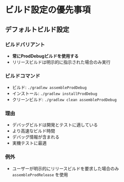 # ビルド設定の優先事項

## デフォルトビルド設定

### ビルドバリアント
- **常にProdDebugビルドを使用する**
- リリースビルドは明示的に指示された場合のみ実行

### ビルドコマンド
- ビルド: `./gradlew assembleProdDebug`
- インストール: `./gradlew installProdDebug`
- クリーンビルド: `./gradlew clean assembleProdDebug`

### 理由
- デバッグビルドは開発とテストに適している
- より高速なビルド時間
- デバッグ情報が含まれる
- 実機テストに最適

### 例外
- ユーザーが明示的にリリースビルドを要求した場合のみ `assembleProdRelease` を使用
